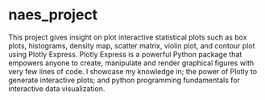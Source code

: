 # naes_project
This project gives insight on plot interactive statistical plots such as box plots, histograms, density map, scatter matrix, violin plot, and contour plot using Plotly Express. Plotly Express is a powerful Python package that empowers anyone to create, manipulate and render graphical figures with very few lines of code. I showcase my knowledge in; the power of Plotly to generate interactive plots; and python programming fundamentals for interactive data visualization.

